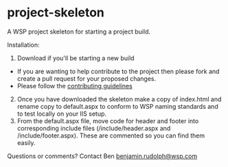 # project-skeleton
A WSP project skeleton for starting a project build.

Installation:

1. Download if you'll be starting a new build
  + If you are wanting to help contribute to the project then please fork and create a pull request for your proposed changes.
  + Please follow the [contributing guidelines](.github/CONTRIBUTING.md)
2. Once you have downloaded the skeleton make a copy of index.html and rename copy to default.aspx to conform to WSP naming standards and to test locally on your IIS setup.
3. From the default.aspx file, move code for header and footer into corresponding include files (/include/header.aspx and /include/footer.aspx). These are commented so you can find them easily.

Questions or comments? Contact Ben <benjamin.rudolph@wsp.com>
